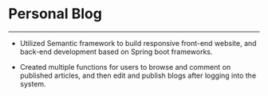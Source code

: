# Personal Blog

---

- Utilized Semantic framework to build responsive front-end website, and back-end development based on Spring boot
  frameworks.

- Created multiple functions for users to browse and comment on published articles, and then edit and publish blogs
  after logging into the system.

